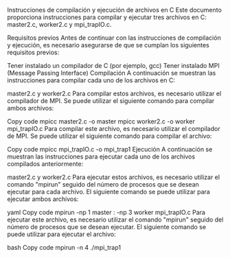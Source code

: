 Instrucciones de compilación y ejecución de archivos en C
Este documento proporciona instrucciones para compilar y ejecutar tres archivos en C: master2.c, worker2.c y mpi_trapIO.c.

Requisitos previos
Antes de continuar con las instrucciones de compilación y ejecución, es necesario asegurarse de que se cumplan los siguientes requisitos previos:

Tener instalado un compilador de C (por ejemplo, gcc)
Tener instalado MPI (Message Passing Interface)
Compilación
A continuación se muestran las instrucciones para compilar cada uno de los archivos en C:

master2.c y worker2.c
Para compilar estos archivos, es necesario utilizar el compilador de MPI. Se puede utilizar el siguiente comando para compilar ambos archivos:

Copy code
mpicc master2.c -o master
mpicc worker2.c -o worker
mpi_trapIO.c
Para compilar este archivo, es necesario utilizar el compilador de MPI. Se puede utilizar el siguiente comando para compilar el archivo:

Copy code
mpicc mpi_trapIO.c -o mpi_trap1
Ejecución
A continuación se muestran las instrucciones para ejecutar cada uno de los archivos compilados anteriormente:

master2.c y worker2.c
Para ejecutar estos archivos, es necesario utilizar el comando "mpirun" seguido del número de procesos que se desean ejecutar para cada archivo. El siguiente comando se puede utilizar para ejecutar ambos archivos:

yaml
Copy code
mpirun -np 1 master : -np 3 worker
mpi_trapIO.c
Para ejecutar este archivo, es necesario utilizar el comando "mpirun" seguido del número de procesos que se desean ejecutar. El siguiente comando se puede utilizar para ejecutar el archivo:

bash
Copy code
mpirun -n 4 ./mpi_trap1